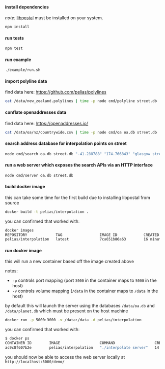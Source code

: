 
#### install dependencies

*note:* [libpostal](https://github.com/openvenues/node-postal#troubleshooting) must be installed on your system.

```bash
npm install
```

#### run tests
```bash
npm test
```

#### run example
```bash
./example/run.sh
```

#### import polyline data
find data here: https://github.com/pelias/polylines
```bash
cat /data/new_zealand.polylines | time -p node cmd/polyline street.db
```

#### conflate openaddresses data
find data here: https://openaddresses.io/
```bash
cat /data/oa/nz/countrywide.csv | time -p node cmd/oa oa.db street.db
```

#### search address database for interpolation points on street
```bash
node cmd/search oa.db street.db "-41.288788" "174.766843" "glasgow street"
```

#### run a web server which exposes the search APIs via an HTTP interface
```bash
node cmd/server oa.db street.db
```

#### build docker image
this can take some time for the first build due to installing libpostal from source
```bash
docker build -t pelias/interpolation .
```

you can confirmed that worked with:
```bash
docker images
REPOSITORY             TAG                 IMAGE ID            CREATED             SIZE
pelias/interpolation   latest              7ca651b86a63        16 minutes ago      3.068 GB
```

#### run docker image
this will run a new container based off the image created above

notes:
- `-p` controls port mapping (port `3000` in the container maps to `5000` in the host)
- `-v` controls volume mapping (`/data` in the container maps to `/data` in the host)

by default this will launch the server using the databases `/data/oa.db` and `/data/planet.db` which must be present on the host machine

```bash
docker run -p 5000:3000 -v /data:/data -d pelias/interpolation
```

you can confirmed that worked with:
```bash
$ docker ps
CONTAINER ID        IMAGE                  COMMAND                  CREATED             STATUS              PORTS                    NAMES
ac9c8f607b2e        pelias/interpolation   "./interpolate server"   14 minutes ago      Up 14 minutes       0.0.0.0:5000->3000/tcp   jolly_hamilton
```

you should now be able to access the web server locally at `http://localhost:5000/demo/`
